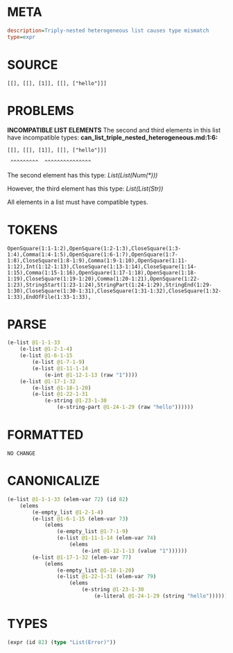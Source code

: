 # META
~~~ini
description=Triply-nested heterogeneous list causes type mismatch
type=expr
~~~
# SOURCE
~~~roc
[[], [[], [1]], [[], ["hello"]]]
~~~
# PROBLEMS
**INCOMPATIBLE LIST ELEMENTS**
The second and third elements in this list have incompatible types:
**can_list_triple_nested_heterogeneous.md:1:6:**
```roc
[[], [[], [1]], [[], ["hello"]]]
```
     ^^^^^^^^^  ^^^^^^^^^^^^^^^

The second element has this type:
    _List(List(Num(*)))_

However, the third element has this type:
    _List(List(Str))_

All elements in a list must have compatible types.

# TOKENS
~~~zig
OpenSquare(1:1-1:2),OpenSquare(1:2-1:3),CloseSquare(1:3-1:4),Comma(1:4-1:5),OpenSquare(1:6-1:7),OpenSquare(1:7-1:8),CloseSquare(1:8-1:9),Comma(1:9-1:10),OpenSquare(1:11-1:12),Int(1:12-1:13),CloseSquare(1:13-1:14),CloseSquare(1:14-1:15),Comma(1:15-1:16),OpenSquare(1:17-1:18),OpenSquare(1:18-1:19),CloseSquare(1:19-1:20),Comma(1:20-1:21),OpenSquare(1:22-1:23),StringStart(1:23-1:24),StringPart(1:24-1:29),StringEnd(1:29-1:30),CloseSquare(1:30-1:31),CloseSquare(1:31-1:32),CloseSquare(1:32-1:33),EndOfFile(1:33-1:33),
~~~
# PARSE
~~~clojure
(e-list @1-1-1-33
	(e-list @1-2-1-4)
	(e-list @1-6-1-15
		(e-list @1-7-1-9)
		(e-list @1-11-1-14
			(e-int @1-12-1-13 (raw "1"))))
	(e-list @1-17-1-32
		(e-list @1-18-1-20)
		(e-list @1-22-1-31
			(e-string @1-23-1-30
				(e-string-part @1-24-1-29 (raw "hello"))))))
~~~
# FORMATTED
~~~roc
NO CHANGE
~~~
# CANONICALIZE
~~~clojure
(e-list @1-1-1-33 (elem-var 72) (id 82)
	(elems
		(e-empty_list @1-2-1-4)
		(e-list @1-6-1-15 (elem-var 73)
			(elems
				(e-empty_list @1-7-1-9)
				(e-list @1-11-1-14 (elem-var 74)
					(elems
						(e-int @1-12-1-13 (value "1"))))))
		(e-list @1-17-1-32 (elem-var 77)
			(elems
				(e-empty_list @1-18-1-20)
				(e-list @1-22-1-31 (elem-var 79)
					(elems
						(e-string @1-23-1-30
							(e-literal @1-24-1-29 (string "hello")))))))))
~~~
# TYPES
~~~clojure
(expr (id 82) (type "List(Error)"))
~~~

